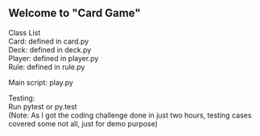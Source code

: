 ## Welcome to "Card Game"

Class List  
Card:   defined in card.py  
Deck:   defined in deck.py  
Player: defined in player.py  
Rule:   defined in rule.py  

Main script: play.py

Testing:  
Run pytest or py.test  
(Note: As I got the coding challenge done in just two hours, testing cases covered some not all,  just for demo purpose) 
